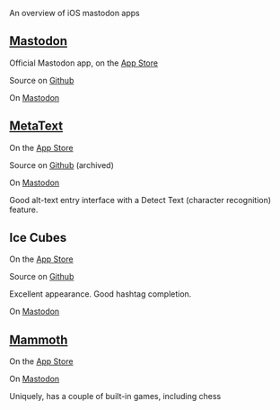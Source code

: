 An overview of iOS mastodon apps

## [Mastodon](https://joinmastodon.org/apps)

Official Mastodon app, on the [App Store](https://apps.apple.com/us/app/mastodon-for-iphone/id1571998974)

Source on [Github](https://github.com/mastodon/mastodon-ios)

On [Mastodon](https://mastodon.social/@Mastodon)

## [MetaText](https://metabolist.org/)

On the [App Store](https://apps.apple.com/us/app/metatext/id1523996615)

Source on [Github](https://github.com/metabolist/metatext) (archived)

On [Mastodon](https://mastodon.social/@metabolist)

Good alt-text entry interface with a Detect Text (character recognition) feature.

## Ice Cubes

On the [App Store](https://apps.apple.com/us/app/ice-cubes-for-mastodon/id6444915884)

Source on [Github](https://github.com/Dimillian/IceCubesApp)

Excellent appearance. Good hashtag completion.

On [Mastodon](https://mastodon.social/@dimillian)

## [Mammoth](https://getmammoth.app/)

On the [App Store](https://apps.apple.com/us/app/mammoth-for-mastodon/id1667573899)

On [Mastodon](https://moth.social/@mammoth)

Uniquely, has a couple of built-in games, including chess
